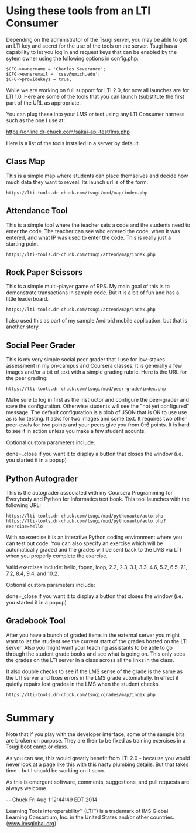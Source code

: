 Using these tools from an LTI Consumer
======================================

Depending on the administrator of the Tsugi server, you may
be able to get an LTI key and secret for the use of the tools 
on the server.  Tsugi has a capability to let you log in 
and request keys that can be enabled by the sytem owner 
using the following options in config.php:

    $CFG->ownername = 'Charles Severance';
    $CFG->owneremail = 'csev@umich.edu';
    $CFG->providekeys = true;

While we are working on full support for LTI 2.0, for now
all launches are for LTI 1.0.  Here are some of the tools
that you can launch (substitute the first part of the
URL as appropriate.

You can plug these into your LMS or test using any LTI 
Consumer harness such as the one I use at:

https://online.dr-chuck.com/sakai-api-test/lms.php

Here is a list of the tools installed in a server by default.

Class Map
---------

This is a simple map where students can place themselves and
decide how much data they want to reveal. Its launch url is of
the form:

    https://lti-tools.dr-chuck.com/tsugi/mod/map/index.php  

Attendance Tool
---------------

This is a simple tool where the teacher sets a code and the students
need to enter the code.  The teacher can see who entered the code,
when it was entered, and what IP was used to enter the code.
This is really just a starting point.

    https://lti-tools.dr-chuck.com/tsugi/attend/map/index.php  

Rock Paper Scissors
-------------------

This is a simple multi-player game of RPS.  My main goal of this
is to demonstrate transactions in sample code.  But it is a bit 
of fun and has a little leaderboard.

    https://lti-tools.dr-chuck.com/tsugi/attend/map/index.php  

I also used this as part of my sample Android mobile application.
but that is another story.

Social Peer Grader
------------------

This is my very simple social peer grader that I use for low-stakes assessment 
in my on-campus and Coursera classes.   It is generally a few images and/or a bit
of text with a simple grading rubric.  Here is the URL for the peer grading:

    https://lti-tools.dr-chuck.com/tsugi/mod/peer-grade/index.php  

Make sure to log in first as the instructor and configure the peer-grader and
save the configuration.  Otherwise students will see the "not yet configured" 
message.  The default configuration is a blob of JSON that is OK to use use as 
is for testing.   It asks for two images and some text.   It requires two other 
peer-evals for two points and your peers give you from 0-6 points.  It is hard 
to see it in action unless you make a few student acounts.

Optional custom parameters include:

done=_close if you want it to display a button that closes the window (i.e. 
you started it in a popup)

Python Autograder
-----------------

This is the autograder associated with my Coursera 
Programming for Everybody and Python for Informatics text book.
This tool launches with the following URL:

    https://lti-tools.dr-chuck.com/tsugi/mod/pythonauto/auto.php
    https://lti-tools.dr-chuck.com/tsugi/mod/pythonauto/auto.php?exercise=hello

With no exercise it is an interative Python coding environment 
where you can test out code.  You can also specify an exercise which will
be automatically graded and the grades will be sent back to the LMS
via LTI when you properly complete the exercise.

Valid exercises include: hello, fopen, loop, 2.2, 2.3, 3.1, 3.3, 4.6, 
5.2, 6.5, 7.1, 7.2, 8.4, 9.4, and 10.2.

Optional custom parameters include:

done=_close if you want it to display a button that closes the window (i.e. 
you started it in a popup)

Gradebook Tool
--------------

After you have a bunch of graded items in the external server you 
might want to let the student see the current start of the grades
hosted on the LTI server.  Also you might want your teaching assistants
to be able to go through the student grade books and see what is going
on.  This only sees the grades on the LTI server in a class across 
all the links in the class.

It also double checks to see if the LMS sense of the grade is the 
same as the LTI server and fixes errors in the LMS grade automatially.
In effect it quietly repairs lost grades in the LMS when the student
checks.

    https://lti-tools.dr-chuck.com/tsugi/grades/map/index.php  

Summary
=======

Note that if you play with the developer interface, some of the 
sample bits are broken on purpose.   They are their to be fixed as
training exercises in a Tsugi boot camp or class.

As you can see, this would greatly benefit from LTI 2.0 - because 
you would never look at a page like this with this nasty plumbing 
details.  But that takes time - but I should be working on it soon.

As this is emergent software, comments, suggestions, and pull 
requests are always welcome.

\-- Chuck
Fri Aug  1 12:44:49 EDT 2014

Learning Tools Interoperability™ (LTI™) is a
trademark of IMS Global Learning Consortium, Inc. in 
the United States and/or other countries. (www.imsglobal.org)


